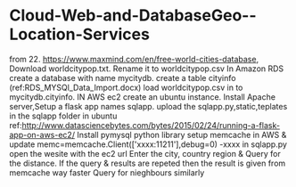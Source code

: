 # Cloud-Web-and-DatabaseGeo--Location-Services
from 22.	https://www.maxmind.com/en/free-world-cities-database,
Download worldcitypop.txt.
Rename it to worldcitypop.csv
In Amazon RDS create a database with name mycitydb.
create a table cityinfo (ref:RDS_MYSQl_Data_Import.docx)
load worldcitypop.csv in to mycitydb.cityinfo.
IN AWS ec2 create an ubuntu instance.
Install Apache server,Setup a flask app names sqlapp.
upload the sqlapp.py,static,teplates in the sqlapp folder in ubuntu
ref:http://www.datasciencebytes.com/bytes/2015/02/24/running-a-flask-app-on-aws-ec2/
Install pymysql python library
setup memcache in AWS & update memc=memcache.Client(['xxxx:11211'],debug=0) -xxxx in sqlapp.py
open the wesite with the ec2 url
Enter the city, country region & Query for the distance. 
If the query & results are repeted then the result is given from memcache way faster
Query for nieghbours similarly
